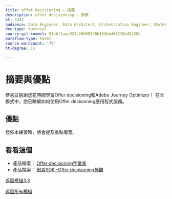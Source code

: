 ```yaml
---
title: offer decisioning — 摘要
description: offer decisioning — 摘要
kt: 5342
audience: Data Engineer, Data Architect, Orchestration Engineer, Marketer
doc-type: tutorial
source-git-commit: 91dbf1aac923c26608528b163bbd68218d45425b
workflow-type: tm+mt
source-wordcount: '75'
ht-degree: 1%

---
```


# 摘要與優點

恭喜並感謝您花時間學習Offer decisioning和Adobe Journey Optimizer！
在本模式中，您已瞭解如何使用Offer decisioning應用程式服務。

## 優點

發佈本練習時，將會提及重點專案。

## 看看這個

- 產品檔案： [Offer decisioning字彙表](https://experienceleague.adobe.com/docs/journey-optimizer/using/offer-decisioniong/get-started-decision/starting-offer-decisioning.html#glossary?lang=en)
- 產品檔案： [網頁SDK -Offer decisioning概觀](https://experienceleague.adobe.com/docs/experience-platform/edge/personalization/offer-decisioning/offer-decisioning-overview.html?lang=en)

[返回模組3.3](./offer-decisioning.md)

[返回所有模組](../../../overview.md)
